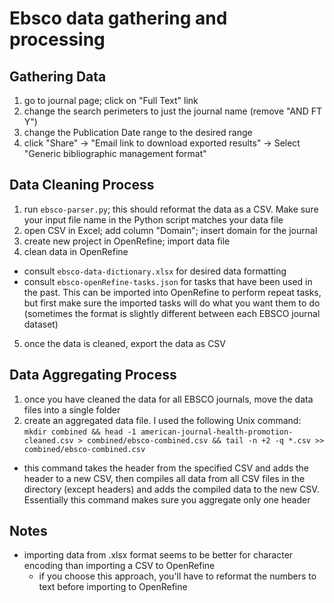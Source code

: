 # Ebsco data gathering and processing

## Gathering Data

1. go to journal page; click on "Full Text" link
2. change the search perimeters to just the journal name (remove "AND FT Y")
3. change the Publication Date range to the desired range
4. click "Share" -> "Email link to download exported results" -> Select "Generic bibliographic management format"

## Data Cleaning Process

1. run `ebsco-parser.py`; this should reformat the data as a CSV. Make sure your input file name in the Python script matches your data file
2. open CSV in Excel; add column "Domain"; insert domain for the journal
3. create new project in OpenRefine; import data file
4. clean data in OpenRefine
  - consult `ebsco-data-dictionary.xlsx` for desired data formatting
  - consult `ebsco-openRefine-tasks.json` for tasks that have been used in the past. This can be imported into OpenRefine to perform repeat tasks, but first make sure the imported tasks will do what you want them to do (sometimes the format is slightly different between each EBSCO journal dataset)
5. once the data is cleaned, export the data as CSV

## Data Aggregating Process

1. once you have cleaned the data for all EBSCO journals, move the data files into a single folder
2. create an aggregated data file. I used the following Unix command: `mkdir combined && head -1 american-journal-health-promotion-cleaned.csv > combined/ebsco-combined.csv && tail -n +2 -q *.csv >> combined/ebsco-combined.csv`
  - this command takes the header from the specified CSV and adds the header to a new CSV, then compiles all data from all CSV files in the directory (except headers) and adds the compiled data to the new CSV. Essentially this command makes sure you aggregate only one header

## Notes

- importing data from .xlsx format seems to be better for character encoding than importing a CSV to OpenRefine
  - if you choose this approach, you'll have to reformat the numbers to text before importing to OpenRefine
